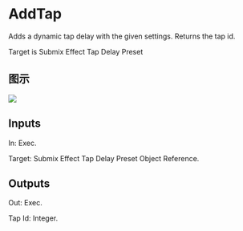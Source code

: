 # AddTap

Adds a dynamic tap delay with the given settings. Returns the tap id.

Target is Submix Effect Tap Delay Preset

## 图示

![]($-20221218-18043556.png)

## Inputs

In: Exec.

Target: Submix Effect Tap Delay Preset Object Reference.  

## Outputs

Out: Exec.

Tap Id: Integer.

